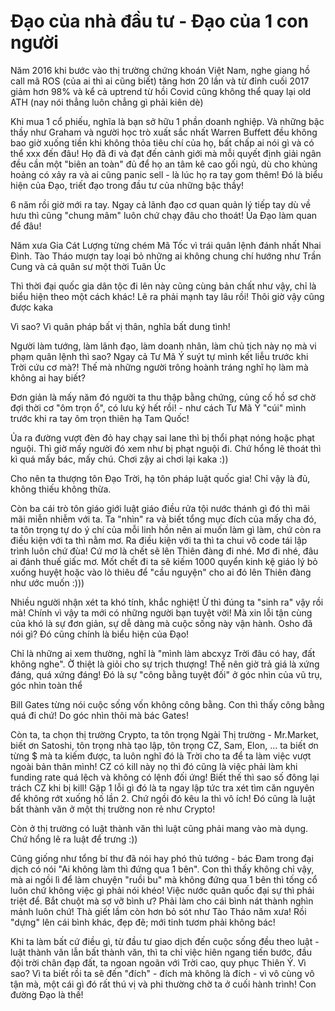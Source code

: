 # Đạo của nhà đầu tư - Đạo của 1 con người

Năm 2016 khi bước vào thị trường chứng khoán Việt Nam, nghe giang hồ call mã ROS (của ai thì ai cũng biết) tăng hơn 20 lần và từ đỉnh cuối 2017 giảm hơn 98% và kể cả uptrend từ hồi Covid cũng không thể quay lại old ATH (nay nói thẳng luôn chẳng gì phải kiên dè)

Khi mua 1 cổ phiếu, nghĩa là bạn sở hữu 1 phần doanh nghiệp. Và những bậc thầy như Graham và người học trò xuất sắc nhất Warren Buffett đều không bao giờ xuống tiền khi không thỏa tiêu chí của họ, bất chấp ai nói gì và có thể xxx đến đâu! Họ đã đi và đạt đến cảnh giới mà mỗi quyết định giải ngân đều cần một "biên an toàn" đủ để họ an tâm kê cao gối ngủ, dù cho khủng hoảng có xảy ra và ai cũng panic sell - là lúc họ ra tay gom thêm! Đó là biểu hiện của Đạo, triết đạo trong đầu tư của những bậc thầy!

6 năm rồi giờ mới ra tay. Ngay cả lãnh đạo cơ quan quản lý tiếp tay dù về hưu thì cũng "chung mâm" luôn chứ chạy đâu cho thoát! Ủa Đạo làm quan để đâu! 

Năm xưa Gia Cát Lượng từng chém Mã Tốc vì trái quân lệnh đánh nhất Nhai Đình. Tào Tháo mượn tay loại bỏ những ai không chung chí hướng như Trần Cung và cả quân sư một thời Tuân Úc

Thì thời đại quốc gia dân tộc đi lên này cũng cùng bản chất như vậy, chỉ là biểu hiện theo một cách khác! Lẽ ra phải mạnh tay lâu rồi! Thôi giờ vậy cũng được kaka

Vì sao? Vì quân pháp bất vị thân, nghĩa bất dung tình!

Người làm tướng, làm lãnh đạo, làm doanh nhân, làm chủ tịch này nọ mà vi phạm quân lệnh thì sao? Ngay cả Tư Mã Ý suýt tự mình kết liễu trước khi Trời cứu cơ mà?! Thế mà những người trông hoành tráng nghĩ họ làm mà không ai hay biết?

Đơn giản là mấy năm đó người ta thu thập bằng chứng, củng cố hồ sơ chờ đợi thời cơ "ôm trọn ổ", có lưu ký hết rồi! - như cách Tư Mã Ý "cúi" mình trước khi ra tay ôm trọn thiên hạ Tam Quốc!

Ủa ra đường vượt đèn đỏ hay chạy sai lane thì bị thổi phạt nóng hoặc phạt nguội. Thì giờ mấy người đó xem như bị phạt nguội đi. Chứ hổng lẽ thoát thì kì quá mấy bác, mấy chú. Chơi zậy ai chơi lại kaka :))

Cho nên ta thượng tôn Đạo Trời, hạ tôn pháp luật quốc gia! Chỉ vậy là đủ, không thiếu không thừa. 

Còn ba cái trò tôn giáo giới luật giáo điều rửa tội nước thánh gì đó thì mãi mãi miễn nhiễm với ta. Ta "nhìn" ra và biết tổng mục đích của mấy cha đó, ta tôn trọng tự do ý chí của mỗi linh hồn nên ai muốn làm gì làm, chứ còn ra điều kiện với ta thì nằm mơ. Ra điều kiện với ta thì ta chui vô code tái lập trình luôn chứ đùa! Cứ mơ là chết sẽ lên Thiên đàng đi nhé. Mơ đi nhé, đâu ai đánh thuế giấc mơ. Mốt chết đi ta sẽ kiếm 1000 quyển kinh kệ giáo lý bỏ xuống huyệt hoặc vào lò thiêu để  "cầu nguyện" cho ai đó lên Thiên đàng như ước muốn :)))

Nhiều người nhận xét ta khó tính, khắc nghiệt! Ừ thì đúng ta "sinh ra" vậy rồi mà! Chính vì vậy ta mới có những người bạn tuyệt vời! Mà xin lỗi tận cùng của khó là sự đơn giản, sự dễ dàng mà cuộc sống này vận hành. Osho đã nói gì? Đó cũng chính là biểu hiện của Đạo!

Chỉ là những ai xem thường, nghĩ là "mình làm abcxyz Trời đâu có hay, đất không nghe". Ờ thiệt là giỏi cho sự trịch thượng! Thế nên giờ trả giá là xứng đáng, quá xứng đáng! Đó là sự "công bằng tuyệt đối" ở góc nhìn của vũ trụ, góc nhìn toàn thể

Bill Gates từng nói cuộc sống vốn không công bằng. Con thì thấy công bằng quá đi chứ! Do góc nhìn thôi mà bác Gates!

Còn ta, ta chọn thị trường Crypto, ta tôn trọng Ngài Thị trường - Mr.Market, biết ơn Satoshi, tôn trọng nhà tạo lập, tôn trọng CZ, Sam, Elon, ... ta biết ơn từng $ mà ta kiếm được, ta luôn nghĩ đó là Trời cho ta để ta làm việc vượt ngoài bản thân mình! CZ có kill này nọ thì đó cũng là việc phải làm khi funding rate quá lệch và không có lệnh đối ứng! Biết thế thì sao số đông lại trách CZ khi bị kill! Gặp 1 lỗi gì đó là ta ngay lập tức tra xét tìm căn nguyên để không rớt xuống hố lần 2. Chứ ngồi đó kêu la thì vô ích! Đó cũng là luật bất thành văn ở một thị trường non rẻ như Crypto!

Còn ở thị trường có luật thành văn thì luật cũng phải mang vào mà dụng. Chứ hổng lẽ ra luật để trưng :))

Cũng giống như tổng bí thư đã nói hay phó thủ tướng - bác Đam trong đại dịch có nói "Ai không làm thì đứng qua 1 bên". Con thì thấy không chỉ vậy, mà ai ngồi lì để làm chuyện "ruồi bu" mà không đứng qua 1 bên thì tống cổ luôn chứ không việc gì phải nói khéo! Việc nước quân quốc đại sự thì phải triệt để. Bắt chuột mà sợ vỡ bình ư? Phải làm cho cái bình nát thành nghìn mảnh luôn chứ! Thà giết lầm còn hơn bỏ sót như Tào Tháo năm xưa! Rồi "dựng" lên cái bình khác, đẹp đẽ; mới tinh tươm phải không bác!

Khi ta làm bất cứ điều gì, từ đầu tư giao dịch đến cuộc sống đều theo luật - luật thành văn lẫn bất thành văn, thì ta chỉ việc hiên ngang tiến bước, đầu đội trời chân đạp đất, ta ngoan ngoãn với Trời cao, quy phục Thiên Ý. Vì sao? Vì ta biết rồi ta sẽ đến "đích" - đích mà không là đích - vì vô cùng vô tận mà, một cái gì đó rất thú vị và phi thường chờ ta ở cuối hành trình! Con đường Đạo là thế!